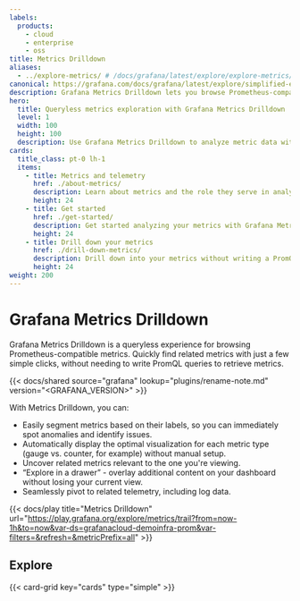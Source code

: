 ```yaml
---
labels:
  products:
    - cloud
    - enterprise
    - oss
title: Metrics Drilldown
aliases:
  - ../explore-metrics/ # /docs/grafana/latest/explore/explore-metrics/
canonical: https://grafana.com/docs/grafana/latest/explore/simplified-exploration/metrics/
description: Grafana Metrics Drilldown lets you browse Prometheus-compatible metrics using an intuitive, queryless experience.
hero:
  title: Queryless metrics exploration with Grafana Metrics Drilldown
  level: 1
  width: 100
  height: 100
  description: Use Grafana Metrics Drilldown to analyze metric data without writing a PromQL query.
cards:
  title_class: pt-0 lh-1
  items:
    - title: Metrics and telemetry
      href: ./about-metrics/
      description: Learn about metrics and the role they serve in analyzing telemetry data.
      height: 24
    - title: Get started
      href: ./get-started/
      description: Get started analyzing your metrics with Grafana Metrics Drilldown
      height: 24
    - title: Drill down your metrics
      href: ./drill-down-metrics/
      description: Drill down into your metrics without writing a PromQL query.
      height: 24
weight: 200
---
```


# Grafana Metrics Drilldown

Grafana Metrics Drilldown is a queryless experience for browsing Prometheus-compatible metrics. Quickly find related metrics with just a few simple clicks, without needing to write PromQL queries to retrieve metrics.

{{< docs/shared source="grafana" lookup="plugins/rename-note.md" version="<GRAFANA_VERSION>" >}}

With Metrics Drilldown, you can:

- Easily segment metrics based on their labels, so you can immediately spot anomalies and identify issues.
- Automatically display the optimal visualization for each metric type (gauge vs. counter, for example) without manual setup.
- Uncover related metrics relevant to the one you're viewing.
- “Explore in a drawer” - overlay additional content on your dashboard without losing your current view.
- Seamlessly pivot to related telemetry, including log data.

{{< docs/play title="Metrics Drilldown" url="https://play.grafana.org/explore/metrics/trail?from=now-1h&to=now&var-ds=grafanacloud-demoinfra-prom&var-filters=&refresh=&metricPrefix=all" >}}

## Explore

{{< card-grid key="cards" type="simple" >}}